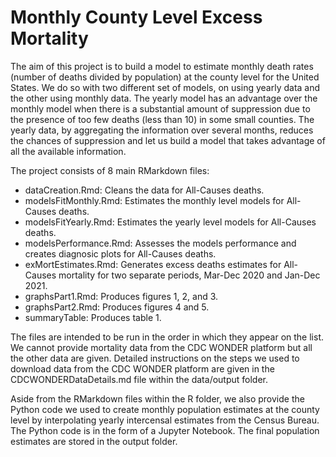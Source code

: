 # Monthly County Level Excess Mortality

The aim of this project is to build a model to estimate monthly death rates (number of deaths divided by population) at the county level for the United States. We do so with two different set of models, on using yearly data and the other using monthly data. The yearly model has an advantage over the monthly model when there is a substantial amount of suppression due to the presence of too few deaths (less than 10) in some small counties. The yearly data, by aggregating the information over several months, reduces the chances of suppression and let us build a model that takes advantage of all the available information.

The project consists of 8 main RMarkdown files:

- dataCreation.Rmd: Cleans the data for All-Causes deaths.
- modelsFitMonthly.Rmd: Estimates the monthly level models for All-Causes deaths.
- modelsFitYearly.Rmd: Estimates the yearly level models for All-Causes deaths.
- modelsPerformance.Rmd: Assesses the models performance and creates diagnosic plots for All-Causes deaths.
- exMortEstimates.Rmd: Generates excess deaths estimates for All-Causes mortality for two separate periods, Mar-Dec 2020 and Jan-Dec 2021.
- graphsPart1.Rmd: Produces figures 1, 2, and 3.
- graphsPart2.Rmd: Produces figures 4 and 5.
- summaryTable: Produces table 1.

The files are intended to be run in the order in which they appear on the list. We cannot provide mortality data from the CDC WONDER platform but all the other data are given. Detailed instructions on the steps we used to download data from the CDC WONDER platform are given in the CDCWONDERDataDetails.md file within the data/output folder.

Aside from the RMarkdown files within the R folder, we also provide the Python code we used to create monthly population estimates at the county level by interpolating yearly intercensal estimates from the Census Bureau. The Python code is in the form of a Jupyter Notebook. The final population estimates are stored in the output folder.
